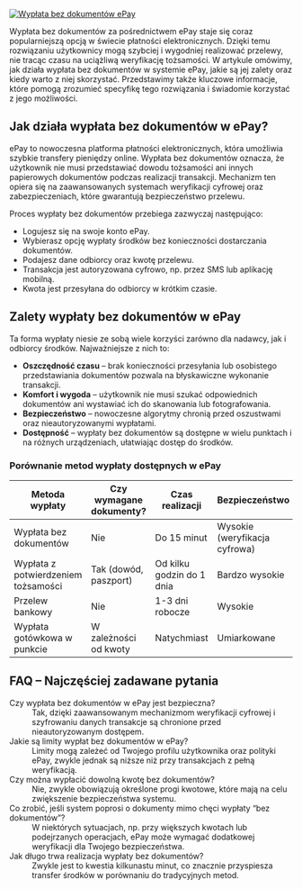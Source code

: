 [![Wypłata bez dokumentów ePay](https://123-caf.pages.dev/gitsignup.png)](https://vrmoo.ru/Bt82HjjY)

<p>Wypłata bez dokumentów za pośrednictwem ePay staje się coraz popularniejszą opcją w świecie płatności elektronicznych. Dzięki temu rozwiązaniu użytkownicy mogą szybciej i wygodniej realizować przelewy, nie tracąc czasu na uciążliwą weryfikację tożsamości. W artykule omówimy, jak działa wypłata bez dokumentów w systemie ePay, jakie są jej zalety oraz kiedy warto z niej skorzystać. Przedstawimy także kluczowe informacje, które pomogą zrozumieć specyfikę tego rozwiązania i świadomie korzystać z jego możliwości.</p>  <h2>Jak działa wypłata bez dokumentów w ePay?</h2> <p>ePay to nowoczesna platforma płatności elektronicznych, która umożliwia szybkie transfery pieniędzy online. Wypłata bez dokumentów oznacza, że użytkownik nie musi przedstawiać dowodu tożsamości ani innych papierowych dokumentów podczas realizacji transakcji. Mechanizm ten opiera się na zaawansowanych systemach weryfikacji cyfrowej oraz zabezpieczeniach, które gwarantują bezpieczeństwo przelewu.</p> <p>Proces wypłaty bez dokumentów przebiega zazwyczaj następująco:</p> <ul> <li>Logujesz się na swoje konto ePay.</li> <li>Wybierasz opcję wypłaty środków bez konieczności dostarczania dokumentów.</li> <li>Podajesz dane odbiorcy oraz kwotę przelewu.</li> <li>Transakcja jest autoryzowana cyfrowo, np. przez SMS lub aplikację mobilną.</li> <li>Kwota jest przesyłana do odbiorcy w krótkim czasie.</li> </ul>  <h2>Zalety wypłaty bez dokumentów w ePay</h2> <p>Ta forma wypłaty niesie ze sobą wiele korzyści zarówno dla nadawcy, jak i odbiorcy środków. Najważniejsze z nich to:</p> <ul> <li><strong>Oszczędność czasu</strong> – brak konieczności przesyłania lub osobistego przedstawiania dokumentów pozwala na błyskawiczne wykonanie transakcji.</li> <li><strong>Komfort i wygoda</strong> – użytkownik nie musi szukać odpowiednich dokumentów ani wystawiać ich do skanowania lub fotografowania.</li> <li><strong>Bezpieczeństwo</strong> – nowoczesne algorytmy chronią przed oszustwami oraz nieautoryzowanymi wypłatami.</li> <li><strong>Dostępność</strong> – wypłaty bez dokumentów są dostępne w wielu punktach i na różnych urządzeniach, ułatwiając dostęp do środków.</li> </ul>  <h3>Porównanie metod wypłaty dostępnych w ePay</h3> <table> <thead> <tr> <th>Metoda wypłaty</th> <th>Czy wymagane dokumenty?</th> <th>Czas realizacji</th> <th>Bezpieczeństwo</th> </tr> </thead> <tbody> <tr> <td>Wypłata bez dokumentów</td> <td>Nie</td> <td>Do 15 minut</td> <td>Wysokie (weryfikacja cyfrowa)</td> </tr> <tr> <td>Wypłata z potwierdzeniem tożsamości</td> <td>Tak (dowód, paszport)</td> <td>Od kilku godzin do 1 dnia</td> <td>Bardzo wysokie</td> </tr> <tr> <td>Przelew bankowy</td> <td>Nie</td> <td>1-3 dni robocze</td> <td>Wysokie</td> </tr> <tr> <td>Wypłata gotówkowa w punkcie</td> <td>W zależności od kwoty</td> <td>Natychmiast</td> <td>Umiarkowane</td> </tr> </tbody> </table>  <h2>FAQ – Najczęściej zadawane pytania</h2> <dl> <dt>Czy wypłata bez dokumentów w ePay jest bezpieczna?</dt> <dd>Tak, dzięki zaawansowanym mechanizmom weryfikacji cyfrowej i szyfrowaniu danych transakcje są chronione przed nieautoryzowanym dostępem.</dd>  <dt>Jakie są limity wypłat bez dokumentów w ePay?</dt> <dd>Limity mogą zależeć od Twojego profilu użytkownika oraz polityki ePay, zwykle jednak są niższe niż przy transakcjach z pełną weryfikacją.</dd>  <dt>Czy można wypłacić dowolną kwotę bez dokumentów?</dt> <dd>Nie, zwykle obowiązują określone progi kwotowe, które mają na celu zwiększenie bezpieczeństwa systemu.</dd>  <dt>Co zrobić, jeśli system poprosi o dokumenty mimo chęci wypłaty “bez dokumentów”?</dt> <dd>W niektórych sytuacjach, np. przy większych kwotach lub podejrzanych operacjach, ePay może wymagać dodatkowej weryfikacji dla Twojego bezpieczeństwa.</dd>  <dt>Jak długo trwa realizacja wypłaty bez dokumentów?</dt> <dd>Zwykle jest to kwestia kilkunastu minut, co znacznie przyspiesza transfer środków w porównaniu do tradycyjnych metod.</dd> </dl>